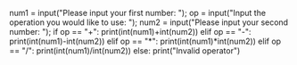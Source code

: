 num1 = input("Please input your first number: ");
op = input("Input the operation you would like to use: ");
num2 = input("Please input your second number: ");
if op == "+":
  print(int(num1)+int(num2))
elif op == "-":
  print(int(num1)-int(num2))
elif op == "*":
  print(int(num1)*int(num2))
elif op == "/":
  print(int(num1)/int(num2))
else:
  print("Invalid operator")


